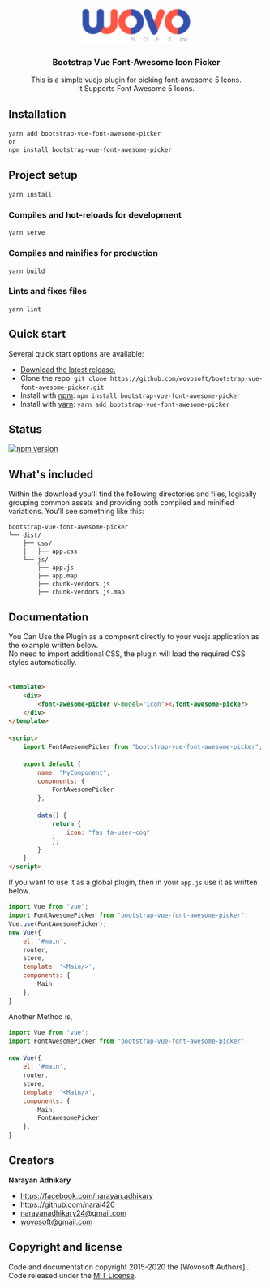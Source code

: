 <p align="center">
  <a href="https://wovosoft.com/">
    <img src="https://github.com/wovosoft/bootstrap-vue-font-awesome-picker/blob/master/wovosoft.png" alt="Wovosoft Software Development Compnay"  height="72">
  </a>
</p>

<h3 align="center">Bootstrap Vue Font-Awesome Icon Picker</h3>

<p align="center">
  This is a simple vuejs plugin for picking font-awesome 5 Icons. 
  <br>
  It Supports Font Awesome 5 Icons.
</p>

## Installation
```
yarn add bootstrap-vue-font-awesome-picker  
or  
npm install bootstrap-vue-font-awesome-picker
```
## Project setup
```
yarn install 
```

### Compiles and hot-reloads for development
```
yarn serve
```

### Compiles and minifies for production
```
yarn build
```

### Lints and fixes files
```
yarn lint
```


## Quick start

Several quick start options are available:

- [Download the latest release.](https://github.com/wovosoft/bootstrap-vue-font-awesome-picker/archive/0.1.2.zip)
- Clone the repo: `git clone https://github.com/wovosoft/bootstrap-vue-font-awesome-picker.git`
- Install with [npm](https://www.npmjs.com/): `npm install bootstrap-vue-font-awesome-picker`
- Install with [yarn](https://yarnpkg.com/): `yarn add bootstrap-vue-font-awesome-picker`

## Status


[![npm version](https://img.shields.io/npm/v/bootstrap-vue-font-awesome-picker.svg)](https://www.npmjs.com/package/bootstrap-vue-font-awesome-picker)



## What's included

Within the download you'll find the following directories and files, logically grouping common assets and providing both compiled and minified variations. You'll see something like this:

```text
bootstrap-vue-font-awesome-picker
└── dist/
    ├── css/
    │   ├── app.css
    └── js/
        ├── app.js
        ├── app.map
        ├── chunk-vendors.js
        ├── chunk-vendors.js.map
```

## Documentation
You Can Use the Plugin as a compnent directly to your vuejs application as the example written below.  
No need to import additional CSS, the plugin will load the required CSS styles automatically.
```html

<template>
    <div>
        <font-awesome-picker v-model="icon"></font-awesome-picker>
    </div>
</template>

<script>
    import FontAwesomePicker from "bootstrap-vue-font-awesome-picker";

    export default {
        name: "MyComponent",
        components: {
            FontAwesomePicker
        },
       
        data() {
            return {
                icon: "fas fa-user-cog"
            };
        }
    }
</script>

```
If you want to use it as a global plugin, then in your `app.js` use it as written below.
```js
import Vue from "vue";
import FontAwesomePicker from "bootstrap-vue-font-awesome-picker";
Vue.use(FontAwesomePicker);
new Vue({
    el: '#main',
    router,
    store,
    template: '<Main/>',
    components: {
        Main
    },
}
```
Another Method is,
```js
import Vue from "vue";
import FontAwesomePicker from "bootstrap-vue-font-awesome-picker";

new Vue({
    el: '#main',
    router,
    store,
    template: '<Main/>',
    components: {
        Main,
        FontAwesomePicker
    },
}
```
## Creators

**Narayan Adhikary**

- <https://facebook.com/narayan.adhikary>
- <https://github.com/narai420>
- [narayanadhikary24@gmail.com](mailto:narayanadhikary24@gmail.com)
- [wovosoft@gmail.com](mailto:wovosoft@gmail.com)

## Copyright and license

Code and documentation copyright 2015-2020 the [Wovosoft Authors] . Code released under the [MIT License](https://github.com/twbs/bootstrap/blob/master/LICENSE). 
